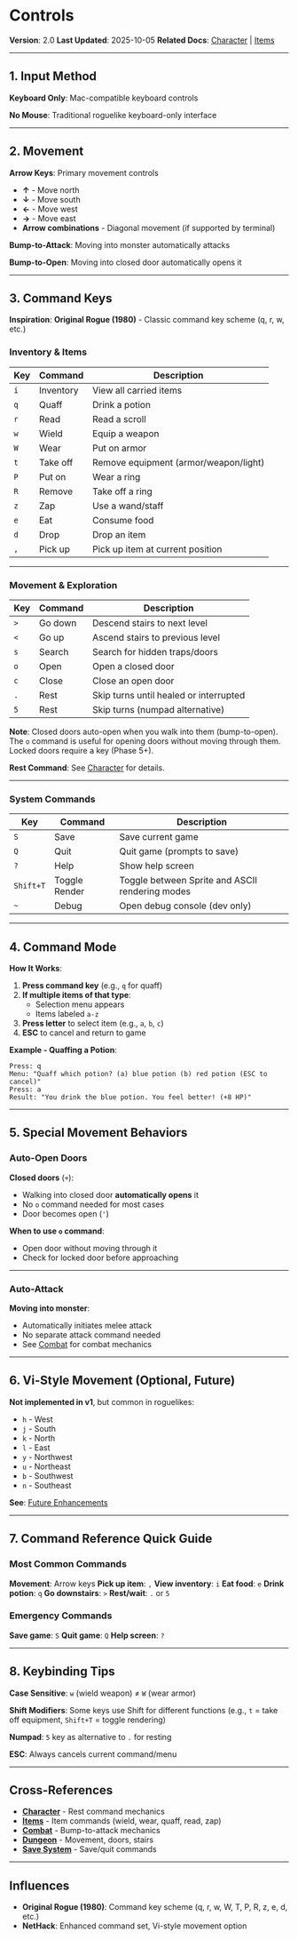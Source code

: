 # Controls

**Version**: 2.0
**Last Updated**: 2025-10-05
**Related Docs**: [Character](./02-character.md) | [Items](./05-items.md)

---

## 1. Input Method

**Keyboard Only**: Mac-compatible keyboard controls

**No Mouse**: Traditional roguelike keyboard-only interface

---

## 2. Movement

**Arrow Keys**: Primary movement controls

- **↑** - Move north
- **↓** - Move south
- **←** - Move west
- **→** - Move east
- **Arrow combinations** - Diagonal movement (if supported by terminal)

**Bump-to-Attack**: Moving into monster automatically attacks

**Bump-to-Open**: Moving into closed door automatically opens it

---

## 3. Command Keys

**Inspiration**: **Original Rogue (1980)** - Classic command key scheme (q, r, w, etc.)

### Inventory & Items

| Key | Command | Description |
|-----|---------|-------------|
| `i` | Inventory | View all carried items |
| `q` | Quaff | Drink a potion |
| `r` | Read | Read a scroll |
| `w` | Wield | Equip a weapon |
| `W` | Wear | Put on armor |
| `t` | Take off | Remove equipment (armor/weapon/light) |
| `P` | Put on | Wear a ring |
| `R` | Remove | Take off a ring |
| `z` | Zap | Use a wand/staff |
| `e` | Eat | Consume food |
| `d` | Drop | Drop an item |
| `,` | Pick up | Pick up item at current position |

---

### Movement & Exploration

| Key | Command | Description |
|-----|---------|-------------|
| `>` | Go down | Descend stairs to next level |
| `<` | Go up | Ascend stairs to previous level |
| `s` | Search | Search for hidden traps/doors |
| `o` | Open | Open a closed door |
| `c` | Close | Close an open door |
| `.` | Rest | Skip turns until healed or interrupted |
| `5` | Rest | Skip turns (numpad alternative) |

**Note**: Closed doors auto-open when you walk into them (bump-to-open). The `o` command is useful for opening doors without moving through them. Locked doors require a key (Phase 5+).

**Rest Command**: See [Character](./02-character.md#rest-command) for details.

---

### System Commands

| Key | Command | Description |
|-----|---------|-------------|
| `S` | Save | Save current game |
| `Q` | Quit | Quit game (prompts to save) |
| `?` | Help | Show help screen |
| `Shift+T` | Toggle Render | Toggle between Sprite and ASCII rendering modes |
| `~` | Debug | Open debug console (dev only) |

---

## 4. Command Mode

**How It Works**:

1. **Press command key** (e.g., `q` for quaff)
2. **If multiple items of that type**:
   - Selection menu appears
   - Items labeled `a-z`
3. **Press letter** to select item (e.g., `a`, `b`, `c`)
4. **ESC** to cancel and return to game

**Example - Quaffing a Potion**:
```
Press: q
Menu: "Quaff which potion? (a) blue potion (b) red potion (ESC to cancel)"
Press: a
Result: "You drink the blue potion. You feel better! (+8 HP)"
```

---

## 5. Special Movement Behaviors

### Auto-Open Doors

**Closed doors** (`+`):
- Walking into closed door **automatically opens** it
- No `o` command needed for most cases
- Door becomes open (`'`)

**When to use `o` command**:
- Open door without moving through it
- Check for locked door before approaching

---

### Auto-Attack

**Moving into monster**:
- Automatically initiates melee attack
- No separate attack command needed
- See [Combat](./09-combat.md) for combat mechanics

---

## 6. Vi-Style Movement (Optional, Future)

**Not implemented in v1**, but common in roguelikes:

- `h` - West
- `j` - South
- `k` - North
- `l` - East
- `y` - Northwest
- `u` - Northeast
- `b` - Southwest
- `n` - Southeast

**See**: [Future Enhancements](./14-future.md)

---

## 7. Command Reference Quick Guide

### Most Common Commands

**Movement**: Arrow keys
**Pick up item**: `,`
**View inventory**: `i`
**Eat food**: `e`
**Drink potion**: `q`
**Go downstairs**: `>`
**Rest/wait**: `.` or `5`

### Emergency Commands

**Save game**: `S`
**Quit game**: `Q`
**Help screen**: `?`

---

## 8. Keybinding Tips

**Case Sensitive**: `w` (wield weapon) ≠ `W` (wear armor)

**Shift Modifiers**: Some keys use Shift for different functions (e.g., `t` = take off equipment, `Shift+T` = toggle rendering)

**Numpad**: `5` key as alternative to `.` for resting

**ESC**: Always cancels current command/menu

---

## Cross-References

- **[Character](./02-character.md)** - Rest command mechanics
- **[Items](./05-items.md)** - Item commands (wield, wear, quaff, read, zap)
- **[Combat](./09-combat.md)** - Bump-to-attack mechanics
- **[Dungeon](./03-dungeon.md)** - Movement, doors, stairs
- **[Save System](./12-save-system.md)** - Save/quit commands

---

## Influences

- **Original Rogue (1980)**: Command key scheme (q, r, w, W, T, P, R, z, e, d, etc.)
- **NetHack**: Enhanced command set, Vi-style movement option
